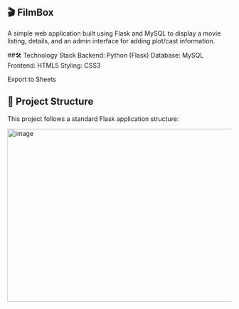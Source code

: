 ## 🎬 FilmBox

A simple web application built using Flask and MySQL to display a movie listing, details, and an admin interface for adding plot/cast information.

##🛠️ Technology Stack
Backend: Python (Flask)
Database: MySQL
Frontend: HTML5
Styling: CSS3	

Export to Sheets


## 📁 Project Structure

This project follows a standard Flask application structure:

<img width="754" height="389" alt="image" src="https://github.com/user-attachments/assets/b8520f63-1942-4a65-8951-ab6538243c19" />

